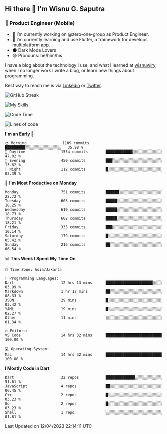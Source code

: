 ## Hi there 👋 I'm Wisnu G. Saputra

### :mobile_phone_off: Product Engineer (Mobile)

- 🔭 I’m currently working on @zero-one-group as Product Engineer.
- 🌱 I’m currently learning and use Flutter, a framework for develops multiplatform app.
- 🌑 Dark Mode Lovers
- 😄 Pronouns: he/him/his

I have a blog about the technology I use, and what I learned at [wisnuwiry](https://wisnuwiry.space/), when I no longer work I write a blog, or learn new things about programming.

Best way to reach me is via [Linkedin](https://www.linkedin.com/in/wisnu-saputra/) or [Twitter](https://twitter.com/wisnuwiry).

![GitHub Streak](https://streak-stats.demolab.com?user=wisnuwiry&theme=dark&hide_border=true)

![My Skills](https://skillicons.dev/icons?i=dart,flutter,kotlin,swift,js,css,neovim,git,linux&perline=5)

<!--START_SECTION:waka-->
![Code Time](http://img.shields.io/badge/Code%20Time-383%20hrs%2030%20mins-blue)

![Lines of code](https://img.shields.io/badge/From%20Hello%20World%20I%27ve%20Written-4.6%20million%20lines%20of%20code-blue)

**I'm an Early 🐤** 

```text
🌞 Morning                1189 commits        █████████░░░░░░░░░░░░░░░░   35.98 % 
🌆 Daytime                1554 commits        ████████████░░░░░░░░░░░░░   47.02 % 
🌃 Evening                450 commits         ███░░░░░░░░░░░░░░░░░░░░░░   13.62 % 
🌙 Night                  112 commits         █░░░░░░░░░░░░░░░░░░░░░░░░   03.39 % 
```
📅 **I'm Most Productive on Monday** 

```text
Monday                   751 commits         ██████░░░░░░░░░░░░░░░░░░░   22.72 % 
Tuesday                  603 commits         █████░░░░░░░░░░░░░░░░░░░░   18.25 % 
Wednesday                619 commits         █████░░░░░░░░░░░░░░░░░░░░   18.73 % 
Thursday                 602 commits         █████░░░░░░░░░░░░░░░░░░░░   18.21 % 
Friday                   335 commits         ███░░░░░░░░░░░░░░░░░░░░░░   10.14 % 
Saturday                 179 commits         █░░░░░░░░░░░░░░░░░░░░░░░░   05.42 % 
Sunday                   216 commits         ██░░░░░░░░░░░░░░░░░░░░░░░   06.54 % 
```


📊 **This Week I Spent My Time On** 

```text
🕑︎ Time Zone: Asia/Jakarta

💬 Programming Languages: 
Dart                     12 hrs 13 mins      █████████████████████░░░░   83.99 % 
Markdown                 1 hr 12 mins        ██░░░░░░░░░░░░░░░░░░░░░░░   08.33 % 
JSON                     29 mins             █░░░░░░░░░░░░░░░░░░░░░░░░   03.42 % 
YAML                     19 mins             █░░░░░░░░░░░░░░░░░░░░░░░░   02.27 % 
Other                    11 mins             ░░░░░░░░░░░░░░░░░░░░░░░░░   01.34 % 

🔥 Editors: 
VS Code                  14 hrs 32 mins      █████████████████████████   100.00 % 

💻 Operating System: 
Mac                      14 hrs 32 mins      █████████████████████████   100.00 % 
```

**I Mostly Code in Dart** 

```text
Dart                     32 repos            █████████████░░░░░░░░░░░░   51.61 % 
JavaScript               4 repos             ██░░░░░░░░░░░░░░░░░░░░░░░   06.45 % 
C++                      2 repos             █░░░░░░░░░░░░░░░░░░░░░░░░   03.23 % 
Go                       2 repos             █░░░░░░░░░░░░░░░░░░░░░░░░   03.23 % 
Shell                    1 repo              ░░░░░░░░░░░░░░░░░░░░░░░░░   01.61 % 
```




 Last Updated on 12/04/2023 22:14:11 UTC
<!--END_SECTION:waka-->
